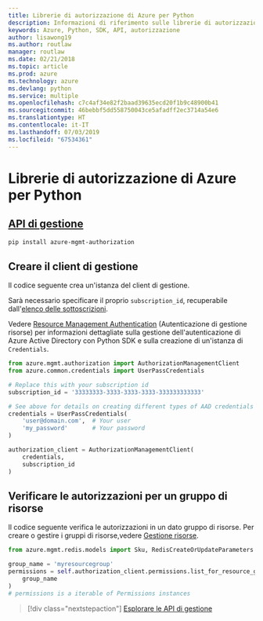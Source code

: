 ```yaml
---
title: Librerie di autorizzazione di Azure per Python
description: Informazioni di riferimento sulle librerie di autorizzazione di Azure per Python
keywords: Azure, Python, SDK, API, autorizzazione
author: lisawong19
ms.author: routlaw
manager: routlaw
ms.date: 02/21/2018
ms.topic: article
ms.prod: azure
ms.technology: azure
ms.devlang: python
ms.service: multiple
ms.openlocfilehash: c7c4af34e82f2baad39635ecd20f1b9c48900b41
ms.sourcegitcommit: 46bebbf5dd558750043ce5afadff2ec3714a54e6
ms.translationtype: HT
ms.contentlocale: it-IT
ms.lasthandoff: 07/03/2019
ms.locfileid: "67534361"
---
```

# <a name="azure-authorization-libraries-for-python"></a>Librerie di autorizzazione di Azure per Python

## <a name="management-apipythonapioverviewazureauthorizationmanagement"></a>[API di gestione](/python/api/overview/azure/authorization/management)

```bash
pip install azure-mgmt-authorization
```

## <a name="create-the-management-client"></a>Creare il client di gestione

Il codice seguente crea un'istanza del client di gestione.

Sarà necessario specificare il proprio ``subscription_id``, recuperabile dall'[elenco delle sottoscrizioni](https://manage.windowsazure.com/#Workspaces/AdminTasks/SubscriptionMapping).

Vedere [Resource Management Authentication](/python/azure/python-sdk-azure-authenticate) (Autenticazione di gestione risorse) per informazioni dettagliate sulla gestione dell'autenticazione di Azure Active Directory con Python SDK e sulla creazione di un'istanza di ``Credentials``.

```python
from azure.mgmt.authorization import AuthorizationManagementClient
from azure.common.credentials import UserPassCredentials

# Replace this with your subscription id
subscription_id = '33333333-3333-3333-3333-333333333333'

# See above for details on creating different types of AAD credentials
credentials = UserPassCredentials(
    'user@domain.com',  # Your user
    'my_password'       # Your password
)

authorization_client = AuthorizationManagementClient(
    credentials,
    subscription_id
)
```

## <a name="check-permissions-for-a-resource-group"></a>Verificare le autorizzazioni per un gruppo di risorse

Il codice seguente verifica le autorizzazioni in un dato gruppo di risorse. Per creare o gestire i gruppi di risorse,vedere [Gestione risorse](/python/api/overview/azure/azure.mgmt.resource).

```python
from azure.mgmt.redis.models import Sku, RedisCreateOrUpdateParameters

group_name = 'myresourcegroup'
permissions = self.authorization_client.permissions.list_for_resource_group(
    group_name
)
# permissions is a iterable of Permissions instances
```

> [!div class="nextstepaction"]
> [Esplorare le API di gestione](/python/api/overview/azure/authorization/management)
